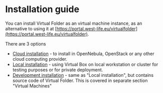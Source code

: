 # Installation guide 

You can install Virtual Folder as an virtual machine instance, as an alternative to using it at [https://portal.west-life.eu/virtualfolder](https://portal.west-life.eu/virtualfolder).

There are 3 options

* [Cloud installation](cloud-installation.md) - to install in OpenNebula, OpenStack or any other cloud computing provider.
* [Local installation](local-installation.md) - using Virtual Box on local workstation or cluster for testing purposes or for private deployment.
* [Development installation](../vm.md) - same as "Local installation", but contains source code of Virtual Folder. This is covered in separate section "Virtual Machines"



